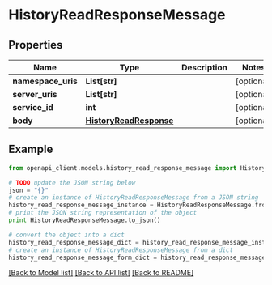 # HistoryReadResponseMessage


## Properties
Name | Type | Description | Notes
------------ | ------------- | ------------- | -------------
**namespace_uris** | **List[str]** |  | [optional] 
**server_uris** | **List[str]** |  | [optional] 
**service_id** | **int** |  | [optional] 
**body** | [**HistoryReadResponse**](HistoryReadResponse.md) |  | [optional] 

## Example

```python
from openapi_client.models.history_read_response_message import HistoryReadResponseMessage

# TODO update the JSON string below
json = "{}"
# create an instance of HistoryReadResponseMessage from a JSON string
history_read_response_message_instance = HistoryReadResponseMessage.from_json(json)
# print the JSON string representation of the object
print HistoryReadResponseMessage.to_json()

# convert the object into a dict
history_read_response_message_dict = history_read_response_message_instance.to_dict()
# create an instance of HistoryReadResponseMessage from a dict
history_read_response_message_form_dict = history_read_response_message.from_dict(history_read_response_message_dict)
```
[[Back to Model list]](../README.md#documentation-for-models) [[Back to API list]](../README.md#documentation-for-api-endpoints) [[Back to README]](../README.md)


